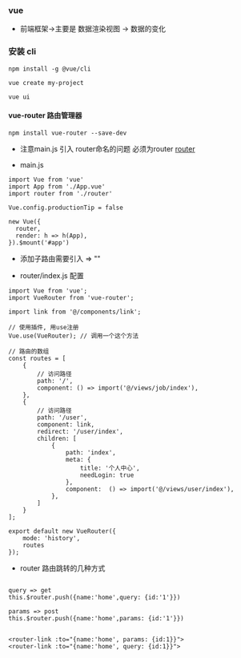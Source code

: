 ### vue

- 前端框架->主要是 数据渲染视图  -> 数据的变化

### 安装 cli

```
npm install -g @vue/cli

vue create my-project

vue ui
```

#### vue-router 路由管理器

```
npm install vue-router --save-dev
```

- 注意main.js 引入 router命名的问题 必须为router [router](https://router.vuejs.org)

- main.js

```vue
import Vue from 'vue'
import App from './App.vue'
import router from './router'

Vue.config.productionTip = false

new Vue({
  router,
  render: h => h(App),
}).$mount('#app')
```

- 添加子路由需要引入 => "<router-view>"

- router/index.js 配置

```vue
import Vue from 'vue';
import VueRouter from 'vue-router';

import link from '@/components/link';

// 使用插件, 用use注册
Vue.use(VueRouter); // 调用一个这个方法

// 路由的数组
const routes = [
    {
        // 访问路径
        path: '/',
        component: () => import('@/views/job/index'),
    },
    {
        // 访问路径
        path: '/user',
        component: link,
        redirect: '/user/index', 
        children: [
            {
                path: 'index',
                meta: {
                    title: '个人中心',
                    needLogin: true
                },
                component:  () => import('@/views/user/index'),
            },
        ]
    }
];

export default new VueRouter({
    mode: 'history',
    routes
});
```

- router 路由跳转的几种方式

```vue

query => get
this.$router.push({name:'home',query: {id:'1'}})  

params => post
this.$router.push({name:'home',params: {id:'1'}})  
```

```html5

<router-link :to="{name:'home', params: {id:1}}">  
<router-link :to="{name:'home', query: {id:1}}">

```




